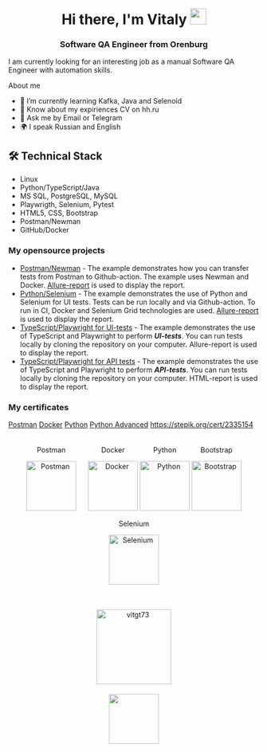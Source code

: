 
<h1 align="center">Hi there, I'm Vitaly
<img src="https://github.com/blackcater/blackcater/raw/main/images/Hi.gif" height="32"/></h1>
<h3 align="center">Software QA Engineer from Orenburg</h3>



I am currently looking for an interesting job as a manual Software QA Engineer with automation skills.

About me

- 🌱 I’m currently learning Kafka, Java and Selenoid
- 📑 Know about my expiriences CV on hh.ru
- 💬 Ask me by Email or Telegram
- 🌍 I speak Russian and English

## 🛠 Technical Stack
*   Linux
*   Python/TypeScript/Java
*   MS SQL, PostgreSQL, MySQL
*   Playwrigth, Selenium, Pytest
*   HTML5, CSS, Bootstrap
*   Postman/Newman
*   GitHub/Docker

### My opensource projects

*   [Postman/Newman](https://github.com/VitGT73/postman) - The example demonstrates how you can transfer tests from Postman to Github-action. The example uses Newman and Docker. [Allure-report](https://vitgt73.github.io/postman/) is used to display the report.
*   [Python/Selenium](https://github.com/VitGT73/tensor) - The example demonstrates the use of Python and Selenium for UI tests. Tests can be run locally and via Github-action. To run in CI, Docker and Selenium Grid technologies are used. [Allure-report](https://vitgt73.github.io/tensor/) is used to display the report.
*   [TypeScript/Playwright for UI-tests](https://github.com/VitGT73/ts_tensor) - The example demonstrates the use of TypeScript and Playwright to perform ***UI-tests***. You can run tests locally by cloning the repository on your computer. Allure-report is used to display the report.
*   [TypeScript/Playwright for API tests](https://github.com/VitGT73/pw_api) - The example demonstrates the use of TypeScript and Playwright to perform ***API-tests***. You can run tests locally by cloning the repository on your computer. HTML-report is used to display the report.

### My certificates

<!-- сертификаты -->
[Postman](https://stepik.org/cert/2213783?lang=en)
[Docker](https://stepik.org/cert/2167949?lang=en)
[Python](https://stepik.org/cert/2134325?lang=en)
[Python Advanced](https://stepik.org/cert/2155031?lang=en)
https://stepik.org/cert/2335154

<div align="center" style="margin: 20px 0px;">
  <style>
    .certificate-img {
      width: 100px; /* Задайте ширину изображения по вашему выбору */
    }
  </style>
  <div style="display: inline-block; margin-right: 20px; text-align: center;">
    <p>Postman</p>
    <a href="https://stepik.org/cert/2213783?lang=en">
      <img class="certificate-img" src="https://stepik.org/certificate/f23a521d562c6d76bc8b99625fbb93745beef840.png?language=en&resolution=medium" alt="Postman">
    </a>
  </div>
  <div style="display: inline-block; text-align: center;">
    <p>Docker</p>
    <a href="https://stepik.org/cert/2167949?lang=en">
      <img class="certificate-img" src="https://stepik.org/certificate/e98251c8d8f4a075cc91fd0568fc76f8d0c713dc.png?language=en&resolution=medium" alt="Docker">
    </a>
  </div>
  <div style="display: inline-block; text-align: center;">
    <p>Python</p>
    <a href="https://stepik.org/cert/2155031?lang=en">
      <img class="certificate-img" src="https://stepik.org/certificate/a62864a9d42903b0a50fb1c9ee56e29ce3360c2c.png?language=en&resolution=medium" alt="Python">
    </a>
  </div>
  <div style="display: inline-block; text-align: center;">
    <p>Bootstrap</p>
    <a href="https://stepik.org/cert/2335154">
      <img class="certificate-img" src="https://stepik.org/certificate/4eddad60939a358c77309c7900f1c8c620ac1e40.png?language=en&resolution=medium" alt="Bootstrap">
    </a>
  </div>
  <div style="display: inline-block; text-align: center;">
    <p>Selenium</p>
    <a href="https://stepik.org/cert/2331741?lang=en">
      <img class="certificate-img" src="https://stepik.org/certificate/feaf0f361d3acc03b3af716c66b1ea09226276a2.png?language=en&resolution=medium" alt="Selenium">
    </a>
  </div>
</div>

<!-- Статистика по используемым языкам программирования -->

<p align='center' style="margin: 50px 0 0 0">
   <a href="https://github.com/VitGT73/github-readme-stats"><img height=150
    src="https://github-readme-stats.vercel.app/api/top-langs/?username=VitGT73&layout=compact&theme=vision-friendly-dark" alt="vitgt73"/></a>
</p>


<!-- Profile view counter-->
<div align="center" style="margin: 20px 0">
   <a href="https://github.com/VitGT73">
       <img width="100px" src="https://komarev.com/ghpvc/?username=VitGT73&label=Profile+view&abbreviated=true&style=flat">
   </a>
</div>
